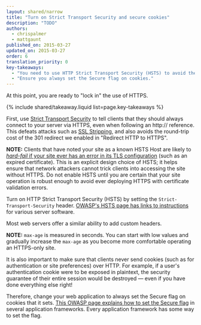 ```yaml
---
layout: shared/narrow
title: "Turn on Strict Transport Security and secure cookies"
description: "TODO"
authors:
  - chrispalmer
  - mattgaunt
published_on: 2015-03-27
updated_on: 2015-03-27
order: 6
translation_priority: 0
key-takeaways:
  - "You need to use HTTP Strict Transport Security (HSTS) to avoid the cost of the 301 redirect."
  - "Ensure you always set the Secure flag on cookies."
---
```


<p class="intro">
At this point, you are ready to "lock in" the use of HTTPS. 
</p>

{% include shared/takeaway.liquid list=page.key-takeaways %}

First, use [Strict
Transport
Security](https://en.wikipedia.org/wiki/HTTP_Strict_Transport_Security) to tell
clients that they should always connect to your server via HTTPS, even when
following an http:// reference. This defeats attacks such as [SSL
Stripping](http://www.thoughtcrime.org/software/sslstrip/), and also avoids the
round-trip cost of the 301 redirect we enabled in "Redirect HTTP to HTTPS".

**NOTE:** Clients that have noted your site as a known HSTS Host are likely to
[_hard-fail_ if your site ever has an error in
its TLS configuration](https://tools.ietf.org/html/rfc6797#section-12.1) (such
as an expired certificate). This is an explicit design choice of HSTS; it
helps ensure that network attackers cannot trick clients into accessing the
site without HTTPS. Do not enable HSTS until you are certain that your site
operation is robust enough to avoid ever deploying HTTPS with certificate
validation errors.

Turn on HTTP Strict Transport Security (HSTS) by setting the `Strict-Transport-Security`
header. [OWASP's HSTS page has links to
instructions](https://www.owasp.org/index.php/HTTP_Strict_Transport_Security)
for various server software.

Most web servers offer a similar ability to add custom headers.

**NOTE:** `max-age` is measured in seconds. You can start with low values and
gradually increase the `max-age` as you become more comfortable operating an
HTTPS-only site.

It is also important to make sure that clients never send cookies (such as for
authentication or site preferences) over HTTP. For example, if a user's
authentication cookie were to be exposed in plaintext, the security guarantee of
their entire session would be destroyed — even if you have done everything else
right!

Therefore, change your web application to always set the Secure flag on cookies
that it sets. [This OWASP page explains how to set the Secure
flag](https://www.owasp.org/index.php/SecureFlag) in several application
frameworks. Every application framework has some way to set the flag.

